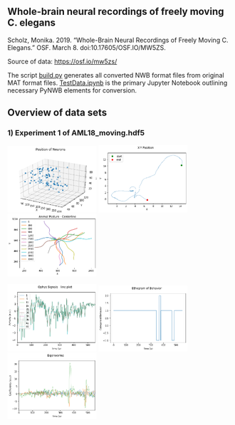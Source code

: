 ## Whole-brain neural recordings of freely moving C. elegans

Scholz, Monika. 2019. “Whole-Brain Neural Recordings of Freely Moving C. Elegans.” OSF. March 8. doi:10.17605/OSF.IO/MW5ZS. 

Source of data: https://osf.io/mw5zs/

The script [build.py](https://github.com/vrhaynes/NWBShowcase/blob/master/ScholzEtAl2019/build.py) generates all converted NWB format files from original MAT format files. [TestData.ipynb](https://github.com/vrhaynes/NWBShowcase/blob/master/ScholzEtAl2019/TestData.ipynb) is the primary Jupyter Notebook outlining necessary PyNWB elements for conversion. 

## Overview of data sets

### 1) Experiment 1 of AML18_moving.hdf5
<p>
  <img src="images/Scholz_0_0_neuron_xyz.png" width="200" />
  <img src="images/Scholz_0_0_body_xy.png" width="200" /> 
  <img src="images/Scholz_0_0_centerline.png" width="200" />
</p>

<p>
  <img src="images/Scholz_0_0_ophys.png" width="200" />
  <img src="images/Scholz_0_0_ethogram.png" width="200" /> 
  <img src="images/Scholz_0_0_eigenworms.png" width="200" />
</p>
